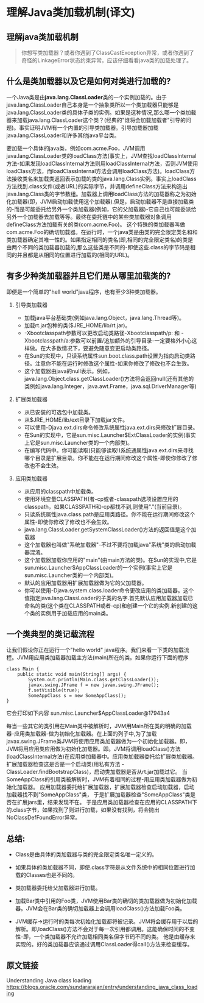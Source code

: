 # 理解Java类加载机制(译文)

## 理解java类加载机制

> 你想写类加载器？或者你遇到了ClassCastException异常，或者你遇到了奇怪的LinkageError状态约束异常。应该仔细看看java类的加载处理了。

## 什么是类加载器以及它是如何对类进行加载的?


一个Java类是由**java.lang.ClassLoader**类的一个实例加载的。由于java.lang.ClassLoader自己本身是一个抽象类所以一个类加载器只能够是java.lang.ClassLoader类的具体子类的实例。如果是这种情况,那么哪一个类加载器来加载java.lang.ClassLoader这个类？(经典的"谁将会加载加载者"引导的问题)。事实证明JVM有一个内置的引导类加载器。引导加载器加载java.lang.ClassLoader和许多其他java平台类。


要加载一个具体的java类，例如com.acme.Foo，JVM调用java.lang.ClassLoader类的loadClass方法(事实上，JVM查找loadClassInternal方法-如果发现loadClassInternal方法则用loadClassInternal方法，否则JVM使用loadClass方法，而loadClassInternal方法会调用loadClass方法)。loadClass方法接收类名来加载类返回表示加载的类的java.lang.Class实例。事实上loadClass方法找到.class文件(或者URL)的实际字节，并调用defineClass方法来构造出java.lang.Class类的字节数组。加载器上调用loadClass方法的加载器称之为初始化加载器(即，JVM启动加载使用这个加载器).但是，启动加载器不是直接加载类的-而是可能委托给另外一个类加载器(例如，它的父加载器)-它自己也可能委派给另外一个加载器去加载等等。最终在委托链中的某些类加载器对象调用defineClass方法加载有关的类(com.acme.Foo)。
这个特殊的类加载器叫做com.acme.Foo的确切加载器。在运行时，一个java类是由类的完全限定类名和和类加载器确定其唯一性的。如果指定相同的类名(即,相同的完全限定类名)的类是由两个不同的类加载器加载的,那么这些类是不同的-即使这些.class的字节码是相同的并且都是从相同的位置进行加载的(相同的URL)。

## 有多少种类加载器并且它们是从哪里加载类的?

即便是一个简单的"hell world"java程序，也有至少3种类加载器。

1. 引导类加载器

	* 加载java平台基础类(例如java.lang.Object，java.lang.Thread等)。
	* 加载rt.jar包种的类($JRE_HOME/lib/rt.jar)。
	* -Xbootclasspath参数可以更改启动类路径-Xbootclasspath/p: 和 -Xbootclasspath/a:参数可以前置/追加额外的引导目录-一定要格外小心这样做。在大多数情况下，要避免随意变更启动类路径。
	* 在Sun的实现中，只读系统属性sun.boot.class.path设置为指向启动类路径。注意你不能在运行时修改这个属性-如果你修改了修改也不会生效。
	* 这个加载器由java的null表示。例如，java.lang.Object.class.getClassLoader()方法将会返回null(还有其他的类例如java.lang.Integer，java.awt.Frame，java.sql.DriverManager等)


2. 扩展类加载器
	* 从已安装的可选包中加载类。
	* 从$JRE_HOME/lib/ext目录下加载jar文件。
	* 可以使用-Djava.ext.dirs命令修改系统属性java.ext.dirs来修改扩展目录。
	* 在Sun的实现中，它是sun.misc.Launcher$ExtClassLoader的实例(事实上它是sun.misc.Launcher类的一个内部类)。
	* 在编写代码中。你可能读取(只能够读取!)系统通属性java.ext.dirs来寻找哪个目录是扩展目录。你不能在在运行期间修改这个属性-即使你修改了修改也不会生效。


3. 应用类加载器
	* 从应用的classpath中加载类。
	* 使用环境变量CLASSPATH(者-cp或者-classpath选项设置应用的classpath，如果CLASSPATH和-cp都找不到,则使用"."(当前目录)。
	* 只读系统属性java.class.path是应用类路径。你不能在运行期间修改这个属性-即使你修改了修改也不会生效。
	* java.lang.ClassLoader.getSystemClassLoader()方法的返回值是这个加载器
	* 这个加载器也叫做"系统加载器"-不过不要将加载java"系统"类的启动加载器混淆。
	* 这个加载器加载你应用的"main"(由main方法的类)。在Sun的实现中,它是sun.misc.Launcher$AppClassLoader的一个实例(事实上它是sun.misc.Launcher类的一个内部类)。
	* 默认的应用加载器用扩展加载器做为它的父加载器。
	* 你可以使用-Djava.system.class.loader命令更改应用的类加载器。这个值指定java.lang.ClassLoader的子类的名字.首先默认应用加载器加载已命名的类(这个类在CLASSPATH或者-cp)和创建一个它的实例.新创建的这个类的实例用于加载应用的main类。


## 一个类典型的类记载流程

让我们假设你正在运行一个"hello world" java程序。我们来看一下类的加载流程。JVM用应用类加载器加载主方法(main)所在的类。如果你运行下面的程序


	class Main {
		public static void main(String[] args) {
            System.out.println(Main.class.getClassLoader());
            javax.swing.JFrame f = new javax.swing.JFrame();
            f.setVisible(true);
            SomeAppClass s = new SomeAppClass();
	}


它会打印如下内容
sun.misc.Launcher$AppClassLoader@17943a4

每当一些其它的类引用在Main类中被解析时，JVM用Main所在类的明确的加载器-应用类加载器-做为初始化加载器。在上面的列子中,为了加载javax.swing.JFrame类JVM将使用应用类加载器做为一个初始化加载器。即，JVM将用应用类应用做为初始化加载器。即。JVM将调用loadClass()方法(loadClassInternal方法)在应用类加载器中。应用类加载器委托给扩展类加载器。
扩展加载器检查这是否是一个启动类(用私有方法 - ClassLoader.findBootstrapClass)，启动类加载器是否从rt.jar加载过它。
当SomeAppClass的引用类被解析时，JVM有着相同的过程-用应用类加载器做为初始化加载器。
应用加载器委托给扩展加载器，扩展加载器检查启动加载器，启动加载器找不到"SomeAppClass"类，
于是扩展加载器检查"SomeAppClass"类是否在扩展jars里，结果发现不在。
于是应用类加载器检查在应用的CLASSPATH下的.class字节，如果找到了则进行加载，如果没有找到，将会抛出NoClassDefFoundError异常。

## 总结:

* Class是由具体的类加载器与类的完全限定类名唯一定义的。

* 如果具体的类加载器不同，即使.class字符是从文件系统中的相同位置进行加载的Classes也是不同的。

* 类加载器委托给父加载器进行加载。

* 加载Bar类中引用的Foo类，JVM使用Bar类的确切的类加载器做为初始化加载器。JVM会在Bar类的确切加载器上会调用loadClass()方法加载Foo类。

* JVM缓存->运行时的类每次初始化加载都将被记录。JVM将会缓存用于以后的解析。即,loadClass()方法不会对于每一次引用都调用。这能确保时间的不变性-即，一个类加载器不允许加载相同类名但字节码不同的类。
他是由缓存来实现的。好的类加载器应该通过调用ClassLoader得call()方法来检查缓存。

## 原文链接
Understanding Java class loading <https://blogs.oracle.com/sundararajan/entry/understanding_java_class_loading>

